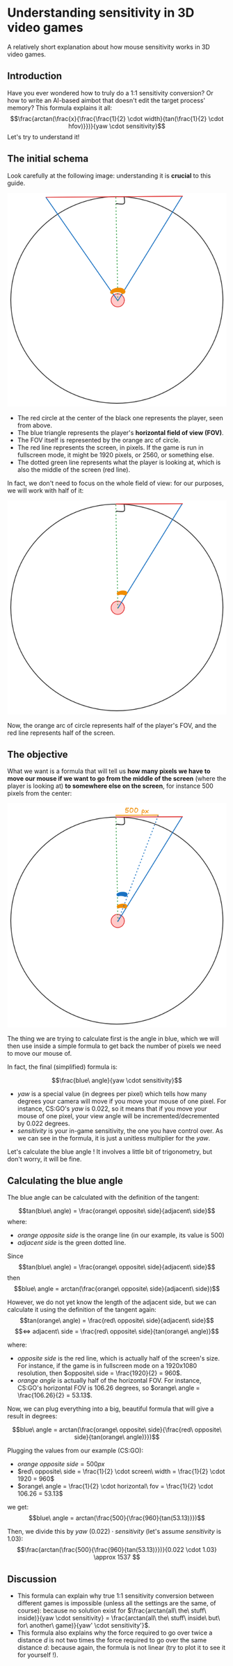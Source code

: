 # Understanding sensitivity in 3D video games

A relatively short explanation about how mouse sensitivity works in 3D video games.

## Introduction

Have you ever wondered how to truly do a 1:1 sensitivity conversion? Or how to write an AI-based aimbot that doesn't edit the target process' memory? This formula explains it all:
$$\frac{arctan(\frac{x}{\frac{\frac{1}{2} \cdot width}{tan(\frac{1}{2} \cdot hfov)}})}{yaw \cdot sensitivity}$$
Let's try to understand it!

## The initial schema

Look carefully at the following image: understanding it is **crucial** to this guide.

![Image](schemas/initial.png)

- The red circle at the center of the black one represents the player, seen from above.
- The blue triangle represents the player's **horizontal field of view (FOV)**.
- The FOV itself is represented by the orange arc of circle.
- The red line represents the screen, in pixels. If the game is run in fullscreen mode, it might be 1920 pixels, or 2560, or something else.
- The dotted green line represents what the player is looking at, which is also the middle of the screen (red line).

In fact, we don't need to focus on the whole field of view: for our purposes, we will work with half of it:

![Image](schemas/simplified.png)

Now, the orange arc of circle represents half of the player's FOV, and the red line represents half of the screen.

## The objective

What we want is a formula that will tell us **how many pixels we have to move our mouse if we want to go from the middle of the screen** (where the player is looking at) **to somewhere else on the screen**, for instance 500 pixels from the center:

![Image](schemas/objective.png)

The thing we are trying to calculate first is the angle in blue, which we will then use inside a simple formula to get back the number of pixels we need to move our mouse of.

In fact, the final (simplified) formula is:

$$\frac{blue\ angle}{yaw \cdot sensitivity}$$

- $yaw$ is a special value (in degrees per pixel) which tells how many degrees your camera will move if you move your mouse of one pixel. For instance, CS:GO's $yaw$ is $0.022$, so it means that if you move your mouse of one pixel, your view angle will be incremented/decremented by $0.022$ degrees.
- $sensitivity$ is your in-game sensitivity, the one you have control over. As we can see in the formula, it is just a unitless multiplier for the $yaw$.

Let's calculate the blue angle ! It involves a little bit of trigonometry, but don't worry, it will be fine.

## Calculating the blue angle

The blue angle can be calculated with the definition of the tangent:

$$tan(blue\ angle) = \frac{orange\ opposite\ side}{adjacent\ side}$$
where:

- $orange\ opposite\ side$ is the orange line (in our example, its value is 500)
- $adjacent\ side$ is the green dotted line.

Since
$$tan(blue\ angle) = \frac{orange\ opposite\ side}{adjacent\ side}$$
then
$$blue\ angle = arctan(\frac{orange\ opposite\ side}{adjacent\ side})$$

However, we do not yet know the length of the adjacent side, but we can calculate it using the definition of the tangent again:
$$tan(orange\ angle) = \frac{red\ opposite\ side}{adjacent\ side}$$
$$<=> adjacent\ side = \frac{red\ opposite\ side}{tan(orange\ angle)}$$

where:

- $opposite\ side$ is the red line, which is actually half of the screen's size. For instance, if the game is in fullscreen mode on a 1920x1080 resolution, then $opposite\ side = \frac{1920}{2} = 960$.
- $orange\ angle$ is actually half of the horizontal FOV. For instance, CS:GO's horizontal FOV is 106.26 degrees, so $orange\ angle = \frac{106.26}{2} = 53.13$.

Now, we can plug everything into a big, beautiful formula that will give a result in degrees:

$$blue\ angle = arctan(\frac{orange\ opposite\ side}{\frac{red\ opposite\ side}{tan(orange\ angle)}})$$

Plugging the values from our example (CS:GO):

- $orange\ opposite\ side = 500px$
- $red\ opposite\ side = \frac{1}{2} \cdot screen\ width = \frac{1}{2} \cdot 1920 = 960$
- $orange\ angle = \frac{1}{2} \cdot horizontal\ fov = \frac{1}{2} \cdot 106.26 = 53.13$

we get:
$$blue\ angle = arctan(\frac{500}{\frac{960}{tan(53.13)}})$$

Then, we divide this by $yaw\ (0.022) \cdot sensitivity$ (let's assume $sensitivity$ is $1.03$):
$$\frac{arctan(\frac{500}{\frac{960}{tan(53.13)}})}{0.022 \cdot 1.03} \approx 1537 $$

## Discussion

- This formula can explain why true 1:1 sensitivity conversion between different games is impossible (unless all the settings are the same, of course): because no solution exist for $\frac{arctan(all\ the\ stuff\ inside)}{yaw \cdot sensitivity} = \frac{arctan(all\ the\ stuff\ inside\ but\ for\ another\ game)}{yaw' \cdot sensitivity'}$.
- This formula also explains why the force required to go over twice a distance $d$ is not two times the force required to go over the same distance $d$: because again, the formula is not linear (try to plot it to see it for yourself !).

